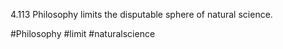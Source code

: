 4.113 Philosophy limits the disputable sphere of natural science.

#Philosophy #limit #naturalscience 